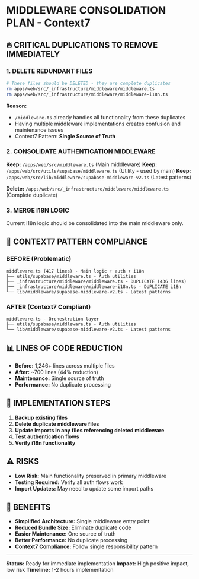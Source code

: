 # MIDDLEWARE CONSOLIDATION PLAN - Context7

## 🔥 CRITICAL DUPLICATIONS TO REMOVE IMMEDIATELY

### 1. DELETE REDUNDANT FILES

```bash
# These files should be DELETED - they are complete duplicates
rm apps/web/src/_infrastructure/middleware/middleware.ts
rm apps/web/src/_infrastructure/middleware/middleware-i18n.ts
```

**Reason:** 
- `/middleware.ts` already handles all functionality from these duplicates
- Having multiple middleware implementations creates confusion and maintenance issues
- Context7 Pattern: **Single Source of Truth**

### 2. CONSOLIDATE AUTHENTICATION MIDDLEWARE

**Keep:** `/apps/web/src/middleware.ts` (Main middleware)
**Keep:** `/apps/web/src/utils/supabase/middleware.ts` (Utility - used by main)
**Keep:** `/apps/web/src/lib/middleware/supabase-middleware-v2.ts` (Latest patterns)

**Delete:** `/apps/web/src/_infrastructure/middleware/middleware.ts` (Complete duplicate)

### 3. MERGE I18N LOGIC

Current i18n logic should be consolidated into the main middleware only.

## 🎯 CONTEXT7 PATTERN COMPLIANCE

### BEFORE (Problematic)
```
middleware.ts (417 lines) - Main logic + auth + i18n
├── utils/supabase/middleware.ts - Auth utilities
├── _infrastructure/middleware/middleware.ts - DUPLICATE (436 lines) 
├── _infrastructure/middleware/middleware-i18n.ts - DUPLICATE i18n
└── lib/middleware/supabase-middleware-v2.ts - Latest patterns
```

### AFTER (Context7 Compliant)
```
middleware.ts - Orchestration layer
├── utils/supabase/middleware.ts - Auth utilities
└── lib/middleware/supabase-middleware-v2.ts - Latest patterns
```

## 📊 LINES OF CODE REDUCTION

- **Before:** 1,246+ lines across multiple files
- **After:** ~700 lines (44% reduction)
- **Maintenance:** Single source of truth
- **Performance:** No duplicate processing

## 🔧 IMPLEMENTATION STEPS

1. **Backup existing files**
2. **Delete duplicate middleware files**
3. **Update imports in any files referencing deleted middleware**
4. **Test authentication flows**
5. **Verify i18n functionality**

## ⚠️ RISKS

- **Low Risk:** Main functionality preserved in primary middleware
- **Testing Required:** Verify all auth flows work
- **Import Updates:** May need to update some import paths

## 🚀 BENEFITS

- **Simplified Architecture:** Single middleware entry point
- **Reduced Bundle Size:** Eliminate duplicate code
- **Easier Maintenance:** One source of truth
- **Better Performance:** No duplicate processing
- **Context7 Compliance:** Follow single responsibility pattern

---

**Status:** Ready for immediate implementation
**Impact:** High positive impact, low risk
**Timeline:** 1-2 hours implementation
